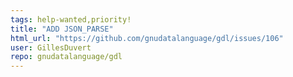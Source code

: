 ```yaml
---
tags: help-wanted,priority!
title: "ADD JSON_PARSE"
html_url: "https://github.com/gnudatalanguage/gdl/issues/106"
user: GillesDuvert
repo: gnudatalanguage/gdl
---
```


